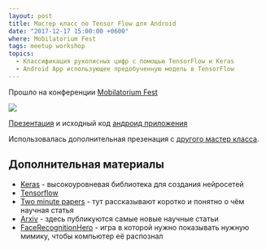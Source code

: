 ```yaml
---
layout: post
title: Мастер класс по Tensor Flow для Android
date: "2017-12-17 15:00:00 +0600"
where: Mobilatorium Fest
tags: meetup workshop
topics:
  - Классификация рукописных цифр с помощью TensorFlow и Keras
  - Android App использующее предобученную модель в TensorFlow
---
```


Прошло на конференции [Mobilatorium Fest](https://mobilatorium.org/fest#rec37958946)

![](https://i.imgur.com/fvKU3W2.gifv)

[Презентация](https://nbviewer.jupyter.org/github/mlomsk/ML_Workshop_2017-12-17/blob/master/slides.ipynb) и исходный код [андроид приложения](https://github.com/mlomsk/ML_Workshop_2017-12-17)

Использовалась дополнительная презенация с [другого мастер класса](/2017/09/28/workshop/).

## Дополнительная материалы

- [Keras](https://keras.io/) - высокоуровневая библиотека для создания нейросетей
- [Tensorflow](https://www.tensorflow.org/)
- [Two minute papers](https://www.youtube.com/channel/UCbfYPyITQ-7l4upoX8nvctg) - тут рассказывают коротко и понятно о чём научная статья
- [Arxiv](https://arxiv.org/) - здесь публикуются самые новые научные статьи
- [FaceRecognitionHero](https://github.com/blan4/FaceRecognitionHero) - игра в которой нужно показывать нужную мимику, чтобы компьютер её распознал
